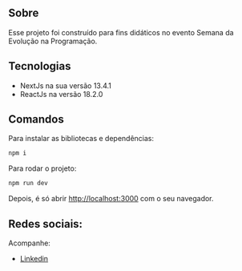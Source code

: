 ## Sobre

Esse projeto foi construído para fins didáticos no evento Semana da Evolução na Programação.

## Tecnologias

- NextJs na sua versão 13.4.1
- ReactJs na versão 18.2.0

## Comandos

Para instalar as bibliotecas e dependências:

```bash
npm i
```

Para rodar o projeto:

```bash
npm run dev
```

Depois, é só abrir [http://localhost:3000](http://localhost:3000) com o seu navegador.

## Redes sociais:

Acompanhe:


- [Linkedin](https://www.linkedin.com/)

